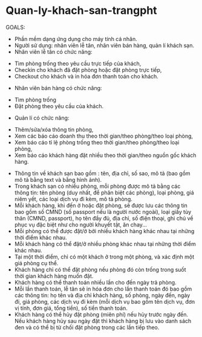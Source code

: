 # Quan-ly-khach-san-trangpht
GOALS:
-	Phần mềm dạng ứng dụng cho máy tính cá nhân.
- Người sử dụng: nhân viên lễ tân, nhân viên bán hàng, quản lí khách sạn.
-	Nhân viên lễ tân có chức năng:
  + Tìm phòng trống theo yêu cầu trực tiếp của khách, 
  + Checkin cho khách đã đặt phòng hoặc đặt phòng trực tiếp, 
  + Checkout cho khách và in hóa đơn thanh toán cho khách.
-	Nhân viên bán hàng có chức năng: 
  + Tìm phòng trống 
  + Đặt phòng theo yêu cầu của khách.
-	Quản lí có chức năng: 
  + Thêm/sửa/xóa thông tin phòng, 
  + Xem các báo cáo doanh thu theo thời gian/theo phòng/theo loại phòng,
  + Xem báo cáo tỉ lệ phòng trống theo thời gian/theo phòng/theo loại phòng, 
  + Xem báo cáo khách hàng đặt nhiều theo thời gian/theo nguồn gốc khách hàng.
-	Thông tin về khách sạn bao gồm : tên, địa chỉ, số sao, mô tả (bao gồm mô tả bằng text và bằng hình ảnh).
-	Trong khách sạn có nhiều phòng, mỗi phòng được mô tả bằng các thông tin: tên phòng (duy nhất, để phân biệt các phòng), loại phòng, giá niêm yết, các loại dịch vụ đi kèm, mô tả phòng.
-	Mỗi khách hàng, khi đến ở hoặc đặt phòng, sẽ được lưu các thông tin bao gồm số CMND (số passport nếu là người nước ngoài), loại giấy tùy thân (CMND, passport), họ tên đầy đủ, địa chỉ, số điện thoại, ghi chú về phục vụ đặc biệt như cho người khuyết tật, ăn chay...
-	Mỗi phòng có thể được đặt/ở bởi nhiều khách hàng khác nhau tại những thời điểm khác nhau.
-	Mỗi khách hàng có thể đặt/ở nhiều phòng khác nhau tại những thời điểm khác nhau.
-	Tại một thời điểm, chỉ có một khách ở trong một phòng, và xác định một giá phòng cụ thể.
-	Khách hàng chỉ có thể đặt phòng nếu phòng đó còn trống trong suốt thời gian khách hàng muốn đặt.
-	Khách hàng có thể thanh toán nhiều lần cho đến ngày trả phòng.
-	Mỗi lần thanh toán, lễ tân sẽ in hóa đơn cho lần thanh toán đó bao gồm các thông tin: họ tên và địa chỉ khách hàng, số phòng, ngày đến, ngày đi, giá phòng, các dịch vụ đi kèm (mỗi dịch vụ bao gồm tên dịch vụ, đơn vị tính, đơn giá, tổng tiền), số tiền thanh toán.
-	Khách hàng có thể hủy đặt phòng (miên phí) nếu hủy trước ngày đến. Nếu khách hàng hủy sau ngày đặt thì khách hàng bị lưu vào danh sách đen và có thể bị từ chối đặt phòng trong các lần tiếp theo.
